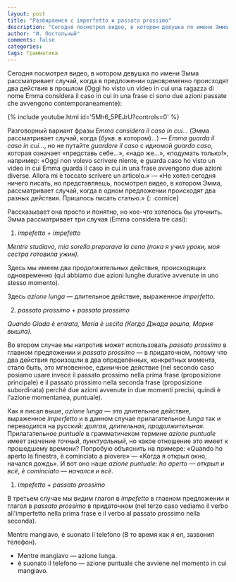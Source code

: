 ```yaml
---
layout: post
title: "Разбираемся с imperfetto и passato prossimo"
description: "Сегодня посмотрел видео, в котором девушка по имени Эмма рассматривает случай, когда в предложении одновременно происходят два действия в прошлом (Oggi ho visto un video in cui una ragazza di nome Emma considera il caso in cui in una frase ci sono due azioni passate che avvengono contemporaneamente)"
author: "И. Постольный"
comments: false
categories:
tags: Грамматика
---
```


Сегодня посмотрел видео, в котором девушка по имени Эмма рассматривает случай, когда в предложении одновременно происходят два действия в прошлом (Oggi ho visto un video in cui una ragazza di nome Emma considera il caso in cui in una frase ci sono due azioni passate che avvengono contemporaneamente):

{% include youtube.html id='5Mh6_5PEJrU?controls=0' %}

Разговорный вариант фразы _Emma considera il caso in cui..._ (Эмма рассматривает случай, когда (_букв._ в котором)...) — _Emma guarda il caso in cui..._, но не путайте _guardare il caso_ c идиомой _guarda caso_, которая означает «представь себе...», «надо же...», «подумать только!», например: «Oggi non volevo scrivere niente, e guarda caso ho visto un video in cui Emma guarda il caso in cui in una frase avvengono due azioni diverse. Allora mi è toccato scrivere un articolo.» — «Не хотел сегодня ничего писать, но представляешь, посмотрел видео, в котором Эмма, рассматривает случай, когда в одном предложении происходят два разных действия. Пришлось писать статью.»
{: .cornice}

Рассказывает она просто и понятно, но кое-что хотелось бы уточнить. Эмма рассматривает три случая (Emma considera tre casi):

1) _impefetto_ + _impefetto_

_Mentre studiavo, mia sorella preparava la cena (пока я учил уроки, моя сестра готовила ужин)._

Здесь мы имеем два продолжительных действия, происходящих одновременно (qui abbiamo due azioni lunghe durative avvenute in uno stesso momento).

Здесь _azione lunga_ — длительное действие, выраженное _imperfetto_.

2) _passato prossimo_ + _passato prossimo_

_Quando Giada è entrata, Maria è uscita (Когда Джада вошла, Мария вышла)._

Во втором случае мы напротив может использовать _passato prossimo_ в главном предложении и _passato prossimo_ — в придаточном, потому что два действия произошли в два определённых, конкретных момента, стало быть, это мгновенное, единичное действие (nel secondo caso posiamo usare invece il passato prossimo nella prima frase (proposizione principale) e il passato prossimo nella seconda frase (proposizione subordinata) perché due azioni avvenute in due momenti precisi, quindi è l'azione momentanea, puntuale).

Как я писал выше, _azione lunga_ — это длительное действие, выраженное _imperfetto_ и в данном случае прилагательное _lunga_ так и переводится на русский: _долгая_, _длительная_, _продолжительная_. Прилагательное _puntuale_ в грамматичеком термине _azione puntuale_ имеет значение _точный_, _пунктуальный_, но какое отношение это имеет к прошедшему времени? Попробую объяснить на примере: «Quando ho aperto la finestra, è cominciato a piovere» — «Когда я открыл окно, начался дождь». И вот оно наше _azione puntuale_: _ho aperto_ — _открыл и всё_, _è cominciato_ — _начался и всё_.

1) _impefetto_ + _passato prossimo_

В третьем случае мы видим глагол в _impefetto_ в главном предложении и глагол в _passato prossimo_ в придаточном (nel terzo caso vediamo il verbo all'imperfetto nella prima frase e il verbo al passato prossimo nella seconda).

Mentre mangiavo, è suonato il telefono (В то время как я ел, зазвонил телефон).

- Mentre mangiavo — azione lunga.
- è suonato il telefono — azione puntuale che avviene nel momento in cui mangiavo.